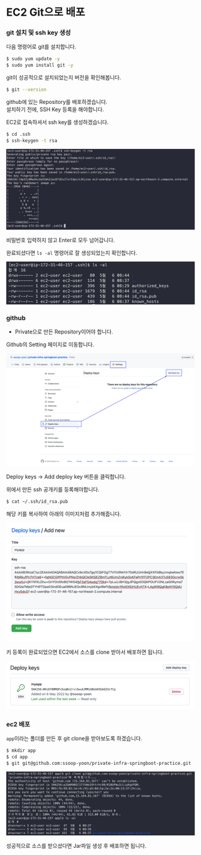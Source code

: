 # EC2 Git으로 배포

### git 설치 및 ssh key 생성

다음 명령어로 git를 설치합니다.

```bash
$ sudo yum update -y
$ sudo yum install git -y
```

git이 성공적으로 설치되었는지 버전을 확인해봅니다.
```bash
$ git --version
```

github에 있는 Repository를 배포하겠습니다.  
설치하기 전에, SSH Key 등록을 해야합니다.

EC2로 접속하셔서 ssh key를 생성하겠습니다.
```bash
$ cd .ssh
$ ssh-keygen -t rsa
```

![](./images/image1.png)

비밀번호 입력하지 않고 Enter로 모두 넘어갑니다.

완료되셨다면 `ls -al` 명령어로 잘 생성되었는지 확인합니다.

![](./images/image2.png)

### github

* Private으로 만든 Repository이어야 합니다.

Github의 Setting 페이지로 이동합니다.

![](./images/image3.png)

Deploy keys -> Add deploy key 버튼을 클릭합니다.

위에서 만든 ssh 공개키를 등록해야합니다.
```bash
$ cat ~/.ssh/id_rsa.pub
```
해당 키를 복사하여 아래의 이미지처럼 추가해줍니다.

![](./images/image4.png)

키 등록이 완료되었으면 EC2에서 소스를 clone 받아서 배포하면 됩니다.

![](./images/image5.png)

### ec2 배포

`app`이라는 폴더를 만든 후 git clone을 받아보도록 하겠습니다.

```bash
$ mkdir app
$ cd app
$ git git@github.com:ssoop-yoon/private-infra-springboot-practice.git
```

![](./images/image6.png)

성공적으로 소스를 받으셨다면 Jar파일 생성 후 배포하면 됩니다.